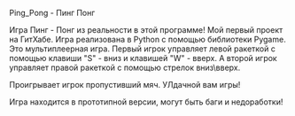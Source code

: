 Ping_Pong - Пинг Понг

Игра Пинг - Понг из реальности в этой программе! Мой первый проект на ГитХабе. Игра реализована в Python с помощью библиотеки Pygame. Это мультиплеерная игра. Первый игрок управляет левой ракеткой с помощью клавиши "S" - вниз и клавишей "W" - вверх. 
А второй игрок управляет правой ракеткой с помощью стрелок вниз\вверх.

Проигрывает игрок пропустивший мяч. УЛдачной вам игры!

Игра находится в прототипной версии, могут быть баги и недоработки!
